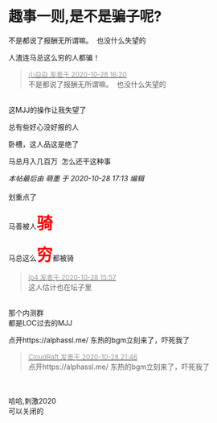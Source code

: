 # 趣事一则,是不是骗子呢?


不是都说了报酬无所谓嘛。&nbsp;&nbsp;也没什么失望的

人渣连马总这么穷的人都骗！

<div class="quote"><blockquote><font size="2"><a href="https://www.hostloc.com/forum.php?mod=redirect&amp;goto=findpost&amp;pid=9364641&amp;ptid=759425" target="_blank"><font color="#999999">小白白 发表于 2020-10-28 16:20</font></a></font><br />
不是都说了报酬无所谓嘛。&nbsp;&nbsp;也没什么失望的</blockquote></div><br />
这MJJ的操作让我失望了

总有些好心没好报的人<img src="static/image/smiley/default/smile.gif" smilieid="1" border="0" alt="" />

卧槽，这人品这是绝了

马总月入几百万&nbsp;&nbsp;怎么还干这种事

<i class="pstatus"> 本帖最后由 萌墨 于 2020-10-28 17:13 编辑 </i><br />
<br />
划重点了<br />
<br />
马善被人<font size="6"><font color="Red"><strong>骑</strong></font></font><br />
<br />
马总这么<font size="6"><font color="Red"><strong>穷</strong></font></font>都被骑<img src="static/image/smiley/yct/010.gif" smilieid="41" border="0" alt="" />

<div class="quote"><blockquote><font size="2"><a href="https://www.hostloc.com/forum.php?mod=redirect&amp;goto=findpost&amp;pid=9364472&amp;ptid=759425" target="_blank"><font color="#999999">ip4 发表于 2020-10-28 15:57</font></a></font><br />
这人估计也在坛子里</blockquote></div><br />
那个内测群<br />
都是LOC过去的MJJ<br />
<img src="static/image/smiley/yct/022.gif" smilieid="42" border="0" alt="" />

点开https://alphassl.me/ 东热的bgm立刻来了，吓死我了

<div class="quote"><blockquote><font size="2"><a href="https://www.hostloc.com/forum.php?mod=redirect&amp;goto=findpost&amp;pid=9366469&amp;ptid=759425" target="_blank"><font color="#999999">CloudRaft 发表于 2020-10-28 21:46</font></a></font><br />
点开https://alphassl.me/ 东热的bgm立刻来了，吓死我了</blockquote></div><br />
<br />
哈哈,刺激2020<br />
可以关闭的<img src="static/image/smiley/yct/010.gif" smilieid="41" border="0" alt="" /> 
